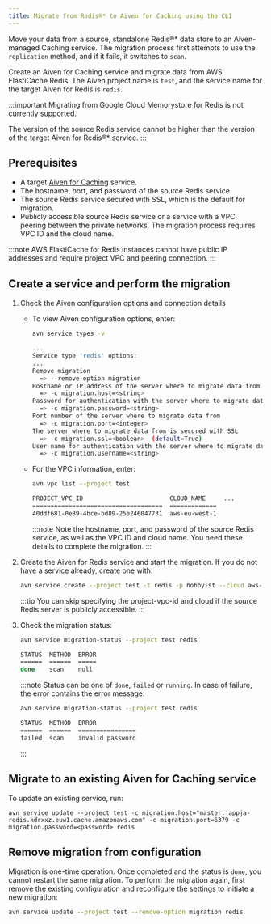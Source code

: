 ```yaml
---
title: Migrate from Redis®* to Aiven for Caching using the CLI
---
```


Move your data from a source, standalone Redis®* data store to an Aiven-managed Caching service. The migration process first attempts to use the `replication` method, and if it fails, it switches to `scan`.

Create an Aiven for Caching service and migrate data from AWS ElastiCache Redis. The Aiven project
name is `test`, and the service name for the target Aiven for Redis is `redis`.

:::important
Migrating from Google Cloud Memorystore for Redis is not currently
supported.

The version of the source Redis service cannot be higher than the version
of the target Aiven for Redis®* service.
:::

## Prerequisites

- A target [Aiven for Caching](/docs/products/caching/get-started) service.
- The hostname, port, and password of the source Redis service.
- The source Redis service secured with SSL, which is the default for migration.
- Publicly accessible source Redis service or a service with a VPC peering between the
  private networks. The migration process requires VPC ID and the cloud name.

:::note
AWS ElastiCache for Redis instances cannot have public IP addresses and
require project VPC and peering connection.
:::

## Create a service and perform the migration

1.  Check the Aiven configuration options and connection details

    - To view Aiven configuration options, enter:

      ```bash
      avn service types -v

      ...
      Service type 'redis' options:
      ...
      Remove migration
        => --remove-option migration
      Hostname or IP address of the server where to migrate data from
        => -c migration.host=<string>
      Password for authentication with the server where to migrate data from
        => -c migration.password=<string>
      Port number of the server where to migrate data from
        => -c migration.port=<integer>
      The server where to migrate data from is secured with SSL
        => -c migration.ssl=<boolean>  (default=True)
      User name for authentication with the server where to migrate data from
        => -c migration.username=<string>
      ```

    - For the VPC information, enter:

        ```bash
        avn vpc list --project test

        PROJECT_VPC_ID                        CLOUD_NAME     ...
        ====================================  =============
        40ddf681-0e89-4bce-bd89-25e246047731  aws-eu-west-1
        ```

        :::note
        Note the hostname, port, and password of the source Redis service, as well as
        the VPC ID and cloud name. You need these details to complete the migration.
        :::

1.  Create the Aiven for Redis service and start the migration. If you do not have
    a service already, create one with:

    ```bash
    avn service create --project test -t redis -p hobbyist --cloud aws-eu-west-1 --project-vpc-id 40ddf681-0e89-4bce-bd89-25e246047731 -c migration.host="master.jappja-redis.kdrxxz.euw1.cache.amazonaws.com" -c migration.port=6379 -c migration.password=<password> redis
    ```

    :::tip
    You can skip specifying the project-vpc-id and cloud if the source Redis server is
    publicly accessible.
    :::

1.  Check the migration status:

    ```bash
    avn service migration-status --project test redis

    STATUS  METHOD  ERROR
    ======  ======  =====
    done    scan    null
    ```

    :::note
    Status can be one of `done`, `failed` or `running`. In case of
    failure, the error contains the error message:

    ```bash
    avn service migration-status --project test redis

    STATUS  METHOD  ERROR
    ======  ======  ================
    failed  scan    invalid password
    ```
    :::

## Migrate to an existing Aiven for Caching service

To update an existing service, run:

```
avn service update --project test -c migration.host="master.jappja-redis.kdrxxz.euw1.cache.amazonaws.com" -c migration.port=6379 -c migration.password=<password> redis
```

## Remove migration from configuration

Migration is one-time operation. Once completed and the status is `done`, you cannot
restart the same migration. To perform the migration again, first remove the existing
configuration and reconfigure the settings to initiate a new migration:

```bash
avn service update --project test --remove-option migration redis
```
